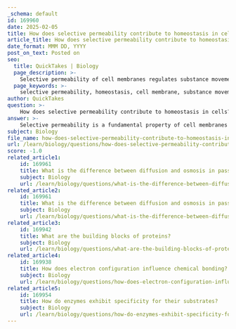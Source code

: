 ```yaml
---
_schema: default
id: 169960
date: 2025-02-05
title: How does selective permeability contribute to homeostasis in cells?
article_title: How does selective permeability contribute to homeostasis in cells?
date_format: MMM DD, YYYY
post_on_text: Posted on
seo:
  title: QuickTakes | Biology
  page_description: >-
    Selective permeability of cell membranes regulates substance movement, maintains internal environments, protects against harmful substances, facilitates cellular communication, and allows dynamic adaptation, contributing to the homeostasis of cells.
  page_keywords: >-
    selective permeability, homeostasis, cell membrane, substance movement, ion concentration, nutrient absorption, cell protection, membrane proteins, communication, dynamic adaptation
author: QuickTakes
question: >-
    How does selective permeability contribute to homeostasis in cells?
answer: >-
    Selective permeability is a fundamental property of cell membranes that plays a crucial role in maintaining homeostasis within cells. Here’s how it contributes to this vital process:\n\n1. **Regulation of Substance Movement**: The cell membrane selectively allows certain substances to enter or exit the cell while restricting others. This regulation ensures that essential nutrients, such as glucose and amino acids, can be absorbed efficiently, while harmful substances and waste products are kept out or expelled. For example, small, nonpolar molecules like oxygen and carbon dioxide can easily diffuse through the lipid bilayer, while larger or polar molecules require specific transport proteins to facilitate their movement.\n\n2. **Maintaining Internal Environment**: By controlling what enters and leaves the cell, selective permeability helps maintain the appropriate concentrations of ions, nutrients, and other molecules necessary for cellular function. This balance is critical for processes such as enzyme activity, metabolic reactions, and overall cellular health.\n\n3. **Protection Against Harmful Substances**: The selective nature of the membrane acts as a barrier, protecting the internal components of the cell from potentially harmful external substances. This protective function is essential for the survival of the cell, especially in fluctuating environmental conditions.\n\n4. **Facilitating Communication**: Membrane proteins, which are integral to the structure of the cell membrane, serve as receptors that enable cells to respond to external signals. This communication is vital for coordinating cellular activities and maintaining homeostasis in response to changes in the environment.\n\n5. **Dynamic Adaptation**: The fluid mosaic model describes the dynamic nature of the cell membrane, where lipids and proteins can move laterally within the layer. This fluidity allows the membrane to adapt to changes in the environment, facilitating processes such as endocytosis and exocytosis, which are important for nutrient uptake and waste removal.\n\nIn summary, selective permeability is essential for homeostasis as it regulates the internal environment of the cell, protects against harmful substances, facilitates communication, and allows for dynamic responses to environmental changes. This intricate balance is vital for the overall health and functionality of the cell.
subject: Biology
file_name: how-does-selective-permeability-contribute-to-homeostasis-in-cells.md
url: /learn/biology/questions/how-does-selective-permeability-contribute-to-homeostasis-in-cells
score: -1.0
related_article1:
    id: 169961
    title: What is the difference between diffusion and osmosis in passive transport?
    subject: Biology
    url: /learn/biology/questions/what-is-the-difference-between-diffusion-and-osmosis-in-passive-transport
related_article2:
    id: 169961
    title: What is the difference between diffusion and osmosis in passive transport?
    subject: Biology
    url: /learn/biology/questions/what-is-the-difference-between-diffusion-and-osmosis-in-passive-transport
related_article3:
    id: 169942
    title: What are the building blocks of proteins?
    subject: Biology
    url: /learn/biology/questions/what-are-the-building-blocks-of-proteins
related_article4:
    id: 169938
    title: How does electron configuration influence chemical bonding?
    subject: Biology
    url: /learn/biology/questions/how-does-electron-configuration-influence-chemical-bonding
related_article5:
    id: 169954
    title: How do enzymes exhibit specificity for their substrates?
    subject: Biology
    url: /learn/biology/questions/how-do-enzymes-exhibit-specificity-for-their-substrates
---
```


&nbsp;
